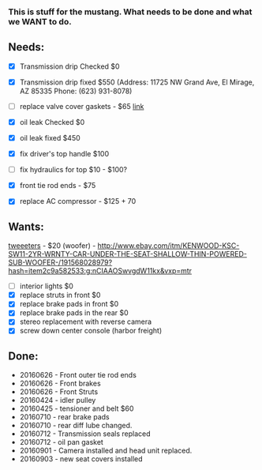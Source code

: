 ### This is stuff for the mustang. What needs to be done and what we WANT to do.

## Needs:

- [X] Transmission drip Checked $0
- [X] Transmission drip fixed $550 (Address: 11725 NW Grand Ave, El Mirage, AZ 85335
Phone: (623) 931-8078)
- [ ] replace valve cover gaskets - $65 [link](https://www.youtube.com/watch?v=J4GWEaWNNv8)
- [X] oil leak Checked $0
- [X] oil leak fixed $450
- [X] fix driver's top handle $100
- [ ] fix hydraulics for top $10 - $100?
- [X] front tie rod ends - $75
- [x] replace AC compressor - $125 + 70


## Wants:
[tweeeters](http://www.amazon.com/Power-Acoustik-200-Watt-3-Way-Tweeters/dp/B0009GBRS4/ref=sr_1_1?s=automotive&ie=UTF8&qid=1461249717&sr=1-1&keywords=tweeters) - $20
(woofer) - http://www.ebay.com/itm/KENWOOD-KSC-SW11-2YR-WRNTY-CAR-UNDER-THE-SEAT-SHALLOW-THIN-POWERED-SUB-WOOFER-/191568028979?hash=item2c9a582533:g:nCIAAOSwvgdW11kx&vxp=mtr
- [ ] interior lights $0
- [X] replace struts in front $0
- [X] replace brake pads in front $0
- [X] replace brake pads in the rear $0
- [X] stereo replacement with reverse camera
- [X] screw down center console (harbor freight)

## Done:

- 20160626 - Front outer tie rod ends
- 20160626 - Front brakes
- 20160626 - Front Struts
- 20160424 - idler pulley
- 20160425 - tensioner and belt $60
- 20160710 - rear brake pads
- 20160710 - rear diff lube changed.
- 20160712 - Transmission seals replaced
- 20160712 - oil pan gasket
- 20160901 - Camera installed and head unit replaced.
- 20160903 - new seat covers installed
